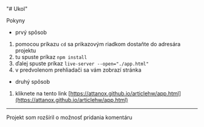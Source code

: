 "# Ukol"

Pokyny

- prvý spôsob

1. pomocou príkazu `cd` sa prikazovým riadkom dostaňte do adresára projektu
2. tu spuste príkaz `npm install`
3. ďalej spuste príkaz `live-server --open="./app.html"`
4. v predvolenom prehliadači sa vám zobrazí stránka

- druhý spôsob

1. kliknete na tento link [https://attanox.github.io/articlehw/app.html](https://attanox.github.io/articlehw/app.html)

---

Projekt som rozšíril o možnosť pridania komentáru
